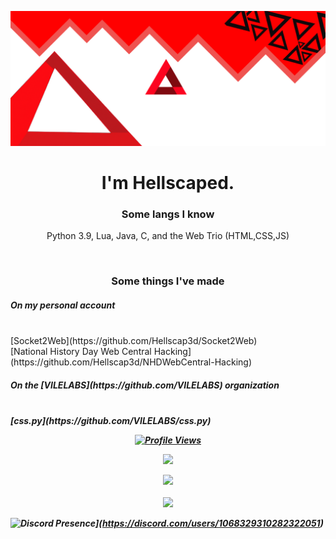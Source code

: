 ![Header](./banner-head.png)

<h1 align="center">I'm Hellscaped.</h1>
<h3 align="center">Some langs I know</h3>
<p align="center">Python 3.9, Lua, Java, C, and the Web Trio (HTML,CSS,JS) </p>
<br>
<h3 align="center">Some things I've made</h3>
<h5>On my personal account</h5><br>
[Socket2Web](https://github.com/Hellscap3d/Socket2Web)<br>
[National History Day Web Central Hacking](https://github.com/Hellscap3d/NHDWebCentral-Hacking)<br>
<h5>On the [VILELABS](https://github.com/VILELABS) organization<h5><br>
[css.py](https://github.com/VILELABS/css.py)
<a href="https://github.com/Hellscap3d">
  <p align="center">
    <img src="https://komarev.com/ghpvc/?username=Hellscap3d" alt="Profile Views">
  </p>
</a>

<p align="center">
  <img src="https://github-readme-stats.vercel.app/api/?username=Hellscap3d&title_color=4F8CC9&text_color=9f9f9f&show_icons=true&bg_color=00000000&hide_border=true&icon_color=4F8CC9&hide_title=true&count_private=true" />
</p>

<p align="center">
  <img src="GET FROM https://discord.c99.nl" />
  <br />
  <br />
  <img src="https://github-profile-trophy.vercel.app/?username=Hellscap3d&theme=nord&margin-w=15&margin-h=1&column=6" />
</p>

![Discord Presence](https://lanyard.cnrad.dev/api/1068329310282322051)](https://discord.com/users/1068329310282322051)
